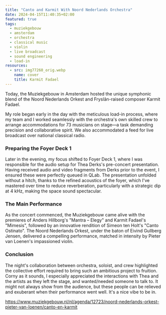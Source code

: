 ```yaml
---
title: "Canto and Karmit With Noord Nederlands Orchestra"
date: 2024-04-15T11:40:35+02:00
featured: true
tags:
  - muziekgebouw
  - amsterdam
  - orchestra
  - classical music
  - violin
  - live broadcast
  - sound engineering
  - load-in
resources:
  - src: img77260_orig.webp
    name: cover
    title: Karmit Fadael
---
```

Today, the Muziekgebouw in Amsterdam hosted the unique symphonic blend of the Noord Nederlands Orkest and Fryslân-raised composer Karmit Fadael.
<!--more-->
My role began early in the day with the meticulous load-in process, where my team and I worked seamlessly with the orchestra's own skilled crew to arrange accommodations for 73 musicians on stage—a task demanding precision and collaborative spirit. We also accommodated a feed for live broadcast over national classical radio.

### Preparing the Foyer Deck 1

Later in the evening, my focus shifted to Foyer Deck 1, where I was responsible for the audio setup for Thea Derks's pre-concert presentation. Having received audio and video fragments from Derks prior to the event, I ensured these were perfectly queued in QLab. The presentation unfolded without a hitch, thanks to the refined acoustics of the foyer, which I've mastered over time to reduce reverberation, particularly with a strategic dip at 4 kHz, making the space sound spectacular.

### The Main Performance

As the concert commenced, the Muziekgebouw came alive with the premieres of Anders Hillborg's "Mantra – Elegy" and Karmit Fadael's "Mimesis", followed by an innovative rendition of Simeon ten Holt's "Canto Ostinato". The Noord Nederlands Orkest, under the baton of Eivind Gullberg Jensen, delivered a compelling performance, matched in intensity by Pieter van Loenen's impassioned violin.

### Conclusion

The night's collaboration between orchestra, soloist, and crew highlighted the collective effort required to bring such an ambitious project to fruition. Corny as it sounds, I especially appreciated the interactions with Thea and the artists as they left the stage, and wanted/needed someone to talk to. It might not always show from the audience, but these people can be relieved and exuberant when their performance went well. It's a nice vibe to be in.

<https://www.muziekgebouw.nl/nl/agenda/12723/noord-nederlands-orkest-pieter-van-loenen/canto-en-karmit>